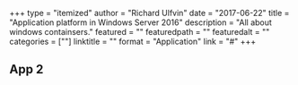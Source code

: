 +++
type = "itemized"
author = "Richard Ulfvin"
date = "2017-06-22"
title = "Application platform in Windows Server 2016"
description = "All about windows containsers."
featured = ""
featuredpath = ""
featuredalt = ""
categories = [""]
linktitle = ""
format = "Application"
link = "#"
+++

## App 2
